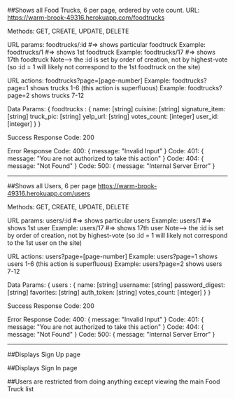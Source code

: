 ##Shows all Food Trucks, 6 per page, ordered by vote count.
URL: https://warm-brook-49316.herokuapp.com/foodtrucks

Methods: GET, CREATE, UPDATE, DELETE

URL params: foodtrucks/:id #=> shows particular foodtruck
  Example: foodtrucks/1 #=> shows 1st foodtruck
  Example: foodtrucks/17 #=> shows 17th foodtruck
  Note--> the :id is set by order of creation, not by highest-vote (so :id = 1 will likely not correspond to the 1st foodtruck on the site)

URL actions: foodtrucks?page=[page-number]
  Example: foodtrucks?page=1 shows trucks 1-6 (this action is superfluous)
  Example: foodtrucks?page=2 shows trucks 7-12

Data Params:
  {
    foodtrucks : {
      name: [string]
      cuisine: [string]
      signature_item: [string]
      truck_pic: [string]
      yelp_url: [string]
      votes_count: [integer]
      user_id: [integer]
    }
  }

  Success Response
    Code: 200

  Error Response
    Code: 400: { message: "Invalid Input" }
    Code: 401: { message: "You are not authorized to take this action" }
    Code: 404: { message: "Not Found" }
    Code: 500: { message: "Internal Server Error" }

______________________________________________________________________
##Shows all Users, 6 per page
https://warm-brook-49316.herokuapp.com/users

Methods: GET, CREATE, UPDATE, DELETE

URL params: users/:id #=> shows particular users
  Example: users/1 #=> shows 1st user
  Example: users/17 #=> shows 17th user
  Note--> the :id is set by order of creation, not by highest-vote (so :id = 1 will likely not correspond to the 1st user on the site)

URL actions: users?page=[page-number]
  Example: users?page=1 shows users 1-6 (this action is superfluous)
  Example: users?page=2 shows users 7-12

Data Params:
  {
    users : {
      name: [string]
      username: [string]
      password_digest: [string]
      favorites: [string]
      auth_token: [string]
      votes_count: [integer]
    }
  }

Success Response
  Code: 200

Error Response
  Code: 400: { message: "Invalid Input" }
  Code: 401: { message: "You are not authorized to take this action" }
  Code: 404: { message: "Not Found" }
  Code: 500: { message: "Internal Server Error" }

______________________________________________________________________
##Displays Sign Up page

##Displays Sign In page

##Users are restricted from doing anything except viewing the main Food Truck list
